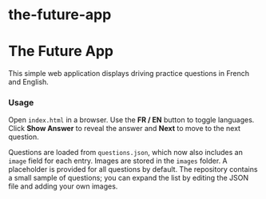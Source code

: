# the-future-app
# The Future App

This simple web application displays driving practice questions in French and English.

### Usage

Open `index.html` in a browser. Use the **FR / EN** button to toggle languages.
Click **Show Answer** to reveal the answer and **Next** to move to the next question.

Questions are loaded from `questions.json`, which now also includes an `image`
field for each entry. Images are stored in the `images` folder. A placeholder is
provided for all questions by default. The repository contains a small sample of
questions; you can expand the list by editing the JSON file and adding your own
images.
